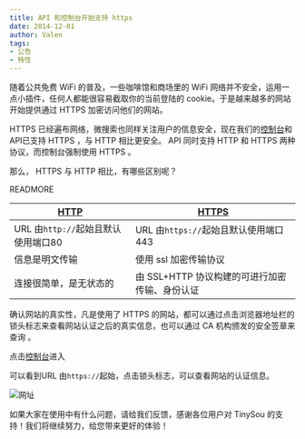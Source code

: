 ```yaml
---
title: API 和控制台开始支持 https
date: 2014-12-01
author: Valen
tags:
- 公告
- 特性
---
```


随着公共免费 WiFi 的普及，一些咖啡馆和商场里的 WiFi 网络并不安全，运用一点小插件，任何人都能很容易截取你的当前登陆的 cookie。于是越来越多的网站开始提供通过 HTTPS 加密访问他们的网站。

HTTPS 已经遍布网络，微搜索也同样关注用户的信息安全，现在我们的[控制台](https://dashboard.tinysou.com/login)和API已支持 HTTPS ，与 HTTP 相比更安全。 API 同时支持 HTTP 和 HTTPS 两种协议，而控制台强制使用 HTTPS 。

那么， HTTPS 与 HTTP 相比，有哪些区别呢？

READMORE

| [HTTP](http://zh.wikipedia.org/wiki/%E8%B6%85%E6%96%87%E6%9C%AC%E4%BC%A0%E8%BE%93%E5%8D%8F%E8%AE%AE)| [HTTPS](http://zh.wikipedia.org/wiki/%E8%B6%85%E6%96%87%E6%9C%AC%E4%BC%A0%E8%BE%93%E5%AE%89%E5%85%A8%E5%8D%8F%E8%AE%AE) |
| -----  | ----- |
| URL 由`http://`起始且默认使用端口80 | URL 由`https://`起始且默认使用端口443 |
| 信息是明文传输      | 使用 ssl 加密传输协议  |
| 连接很简单，是无状态的       |   由 SSL+HTTP 协议构建的可进行加密传输、身份认证|

确认网站的真实性，凡是使用了 HTTPS 的网站，都可以通过点击浏览器地址栏的锁头标志来查看网站认证之后的真实信息，也可以通过 CA 机构颁发的安全签章来查询 。

点击[控制台](https://dashboard.tinysou.com/login)进入

可以看到URL 由`https://`起始，点击锁头标志，可以查看网站的认证信息。

![网址](https-url.jpg)

如果大家在使用中有什么问题，请给我们反馈，感谢各位用户对 TinySou 的支持！我们将继续努力，给您带来更好的体验！
